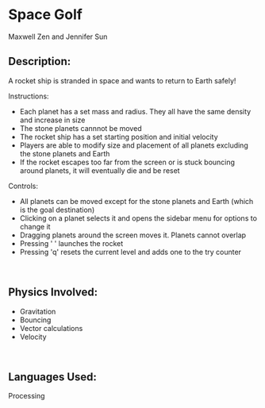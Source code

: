 # Space Golf

Maxwell Zen and Jennifer Sun 
<br/>

## Description:
A rocket ship is stranded in space and wants to return to Earth safely! 

Instructions:
* Each planet has a set mass and radius. They all have the same density and increase in size
* The stone planets cannnot be moved
* The rocket ship has a set starting position and initial velocity
* Players are able to modify size and placement of all planets excluding the stone planets and Earth
* If the rocket escapes too far from the screen or is stuck bouncing around planets, it will eventually die and be reset

Controls:
* All planets can be moved except for the stone planets and Earth (which is the goal destination)
* Clicking on a planet selects it and opens the sidebar menu for options to change it
* Dragging planets around the screen moves it. Planets cannot overlap
* Pressing ' ' launches the rocket
* Pressing 'q' resets the current level and adds one to the try counter 
<br/>

## Physics Involved:

* Gravitation
* Bouncing
* Vector calculations
* Velocity 
<br/>

## Languages Used:
Processing


